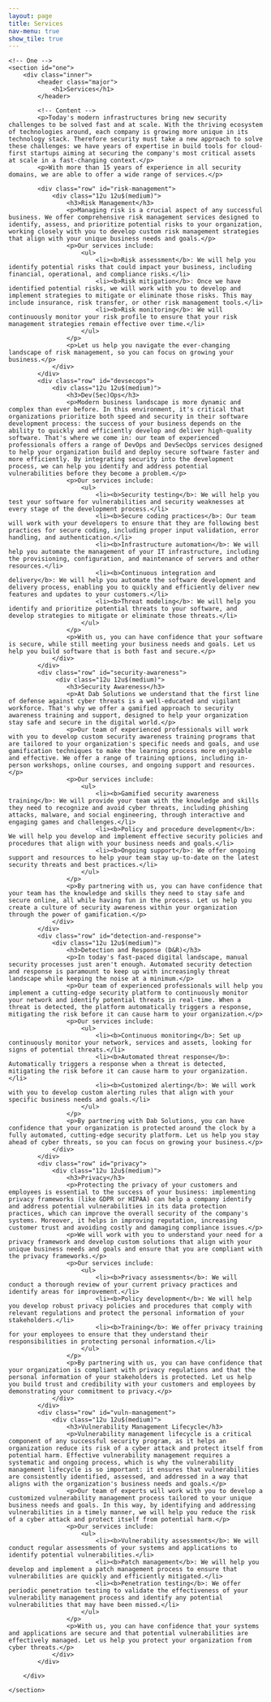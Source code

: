```yaml
---
layout: page
title: Services
nav-menu: true
show_tile: true
---
```


<!-- Main -->
<div id="main" class="alt">

    <!-- One -->
    <section id="one">
        <div class="inner">
            <header class="major">
                <h1>Services</h1>
            </header>

            <!-- Content -->
            <p>Today's modern infrastructures bring new security challenges to be solved fast and at scale. With the thriving ecosystem of technologies around, each company is growing more unique in its technology stack. Therefore security must take a new approach to solve these challenges: we have years of expertise in build tools for cloud-first startups aiming at securing the company's most critical assets at scale in a fast-changing context.</p>
            <p>With more than 15 years of experience in all security domains, we are able to offer a wide range of services.</p>

            <div class="row" id="risk-management">
                <div class="12u 12u$(medium)">
                    <h3>Risk Management</h3>
                    <p>Managing risk is a crucial aspect of any successful business. We offer comprehensive risk management services designed to identify, assess, and prioritize potential risks to your organization, working closely with you to develop custom risk management strategies that align with your unique business needs and goals.</p>
                    <p>Our services include:
                        <ul>
                            <li><b>Risk assessment</b>: We will help you identify potential risks that could impact your business, including financial, operational, and compliance risks.</li>
                            <li><b>Risk mitigation</b>: Once we have identified potential risks, we will work with you to develop and implement strategies to mitigate or eliminate those risks. This may include insurance, risk transfer, or other risk management tools.</li>
                            <li><b>Risk monitoring</b>: We will continuously monitor your risk profile to ensure that your risk management strategies remain effective over time.</li>
                        </ul>
                    </p>
                    <p>Let us help you navigate the ever-changing landscape of risk management, so you can focus on growing your business.</p>
                </div>
            </div>
            <div class="row" id="devsecops">
                <div class="12u 12u$(medium)">
                    <h3>Dev(Sec)Ops</h3>
                    <p>Modern business landscape is more dynamic and complex than ever before. In this environment, it's critical that organizations prioritize both speed and security in their software development process: the success of your business depends on the ability to quickly and efficiently develop and deliver high-quality software. That's where we come in: our team of experienced professionals offers a range of DevOps and DevSecOps services designed to help your organization build and deploy secure software faster and more efficiently. By integrating security into the development process, we can help you identify and address potential vulnerabilities before they become a problem.</p>
                    <p>Our services include:
                        <ul>
                            <li><b>Security testing</b>: We will help you test your software for vulnerabilities and security weaknesses at every stage of the development process.</li>
                            <li><b>Secure coding practices</b>: Our team will work with your developers to ensure that they are following best practices for secure coding, including proper input validation, error handling, and authentication.</li>
                            <li><b>Infrastructure automation</b>: We will help you automate the management of your IT infrastructure, including the provisioning, configuration, and maintenance of servers and other resources.</li>
                            <li><b>Continuous integration and delivery</b>: We will help you automate the software development and delivery process, enabling you to quickly and efficiently deliver new features and updates to your customers.</li>
                            <li><b>Threat modeling</b>: We will help you identify and prioritize potential threats to your software, and develop strategies to mitigate or eliminate those threats.</li>
                        </ul>
                    </p>
                    <p>With us, you can have confidence that your software is secure, while still meeting your business needs and goals. Let us help you build software that is both fast and secure.</p>
                </div>
            </div>
            <div class="row" id="security-awareness">
                 <div class="12u 12u$(medium)">
                    <h3>Security Awareness</h3>
                    <p>At Dab Solutions we understand that the first line of defense against cyber threats is a well-educated and vigilant workforce. That's why we offer a gamified approach to security awareness training and support, designed to help your organization stay safe and secure in the digital world.</p>
                    <p>Our team of experienced professionals will work with you to develop custom security awareness training programs that are tailored to your organization's specific needs and goals, and use gamification techniques to make the learning process more enjoyable and effective. We offer a range of training options, including in-person workshops, online courses, and ongoing support and resources.</p>
                    <p>Our services include:
                        <ul>
                            <li><b>Gamified security awareness training</b>: We will provide your team with the knowledge and skills they need to recognize and avoid cyber threats, including phishing attacks, malware, and social engineering, through interactive and engaging games and challenges.</li>
                            <li><b>Policy and procedure development</b>: We will help you develop and implement effective security policies and procedures that align with your business needs and goals.</li>
                            <li><b>Ongoing support</b>: We offer ongoing support and resources to help your team stay up-to-date on the latest security threats and best practices.</li>
                        </ul>
                    </p>
                    <p>By partnering with us, you can have confidence that your team has the knowledge and skills they need to stay safe and secure online, all while having fun in the process. Let us help you create a culture of security awareness within your organization through the power of gamification.</p>
                </div>
            </div>
            <div class="row" id="detection-and-response">
                <div class="12u 12u$(medium)">
                    <h3>Detection and Response (D&R)</h3>
                    <p>In today's fast-paced digital landscape, manual security processes just aren't enough. Automated security detection and response is paramount to keep up with increasingly threat landscape while keeping the noise at a minimum.</p>
                    <p>Our team of experienced professionals will help you implement a cutting-edge security platform to continuously monitor your network and identify potential threats in real-time. When a threat is detected, the platform automatically triggers a response, mitigating the risk before it can cause harm to your organization.</p>
                    <p>Our services include:
                        <ul>
                            <li><b>Continuous monitoring</b>: Set up continuously monitor your network, services and assets, looking for signs of potential threats.</li>
                            <li><b>Automated threat response</b>: Automatically triggers a response when a threat is detected, mitigating the risk before it can cause harm to your organization.</li>
                            <li><b>Customized alerting</b>: We will work with you to develop custom alerting rules that align with your specific business needs and goals.</li>
                        </ul>
                    </p>
                    <p>By partnering with Dab Solutions, you can have confidence that your organization is protected around the clock by a fully automated, cutting-edge security platform. Let us help you stay ahead of cyber threats, so you can focus on growing your business.</p>
                </div>
            </div>
            <div class="row" id="privacy">
                <div class="12u 12u$(medium)">
                    <h3>Privacy</h3>
                    <p>Protecting the privacy of your customers and employees is essential to the success of your business: implementing privacy frameworks (like GDPR or HIPAA) can help a company identify and address potential vulnerabilities in its data protection practices, which can improve the overall security of the company's systems. Moreover, it helps in improving reputation, increasing customer trust and avoiding costly and damaging compliance issues.</p>
                    <p>We will work with you to understand your need for a privacy framework and develop custom solutions that align with your unique business needs and goals and ensure that you are compliant with the privacy frameworks.</p>
                    <p>Our services include:
                        <ul>
                            <li><b>Privacy assessments</b>: We will conduct a thorough review of your current privacy practices and identify areas for improvement.</li>
                            <li><b>Policy development</b>: We will help you develop robust privacy policies and procedures that comply with relevant regulations and protect the personal information of your stakeholders.</li>
                            <li><b>Training</b>: We offer privacy training for your employees to ensure that they understand their responsibilities in protecting personal information.</li>
                        </ul>
                    </p>
                    <p>By partnering with us, you can have confidence that your organization is compliant with privacy regulations and that the personal information of your stakeholders is protected. Let us help you build trust and credibility with your customers and employees by demonstrating your commitment to privacy.</p>
                </div>
            </div>
            <div class="row" id="vuln-management">
                <div class="12u 12u$(medium)">
                    <h3>Vulnerability Management Lifecycle</h3>
                    <p>Vulnerability management lifecycle is a critical component of any successful security program, as it helps an organization reduce its risk of a cyber attack and protect itself from potential harm. Effective vulnerability management requires a systematic and ongoing process, which is why the vulnerability management lifecycle is so important: it ensures that vulnerabilities are consistently identified, assessed, and addressed in a way that aligns with the organization's business needs and goals.</p>
                    <p>Our team of experts will work with you to develop a customized vulnerability management process tailored to your unique business needs and goals. In this way, by identifying and addressing vulnerabilities in a timely manner, we will help you reduce the risk of a cyber attack and protect itself from potential harm.</p>
                    <p>Our services include:
                        <ul>
                            <li><b>Vulnerability assessments</b>: We will conduct regular assessments of your systems and applications to identify potential vulnerabilities.</li>
                            <li><b>Patch management</b>: We will help you develop and implement a patch management process to ensure that vulnerabilities are quickly and efficiently mitigated.</li>
                            <li><b>Penetration testing</b>: We offer periodic penetration testing to validate the effectiveness of your vulnerability management process and identify any potential vulnerabilities that may have been missed.</li>
                        </ul>
                    </p>
                    <p>With us, you can have confidence that your systems and applications are secure and that potential vulnerabilities are effectively managed. Let us help you protect your organization from cyber threats.</p>
                </div>
            </div>

        </div>

    </section>

</div>